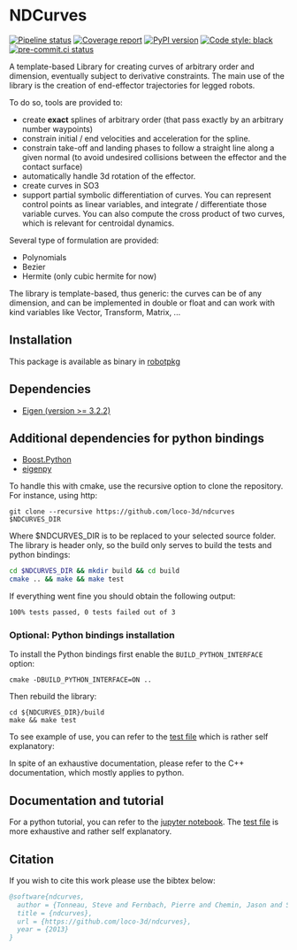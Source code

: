 NDCurves
===================

[![Pipeline status](https://gitlab.laas.fr/loco-3d/ndcurves/badges/master/pipeline.svg)](https://gitlab.laas.fr/loco-3d/ndcurves/commits/master)
[![Coverage report](https://gitlab.laas.fr/loco-3d/ndcurves/badges/master/coverage.svg?job=doc-coverage)](https://gepettoweb.laas.fr/doc/loco-3d/ndcurves/master/coverage/)
[![PyPI version](https://badge.fury.io/py/ndcurves.svg)](https://pypi.org/project/ndcurves)
[![Code style: black](https://img.shields.io/badge/code%20style-black-000000.svg)](https://github.com/psf/black)
[![pre-commit.ci status](https://results.pre-commit.ci/badge/github/loco-3d/ndcurves/master.svg)](https://results.pre-commit.ci/latest/github/loco-3d/ndcurves)


A template-based Library for creating curves of arbitrary order and dimension, eventually subject to derivative constraints. The main use of the library is the creation of end-effector trajectories for legged robots.

To do so, tools are provided to:
 - create **exact** splines of arbitrary order (that pass exactly by an arbitrary number waypoints)
 - constrain initial / end velocities and acceleration for the spline.
 - constrain take-off and landing phases to follow a straight line along a given normal (to avoid undesired collisions between the effector and the contact surface)
 - automatically handle 3d rotation of the effector.
 - create curves in SO3
 - support partial symbolic differentiation of curves. You can represent control points as linear variables, and integrate / differentiate those variable curves. You can also compute the cross product of two curves, which is relevant for centroidal dynamics.

Several type of formulation are provided:
 - Polynomials
 - Bezier
 - Hermite (only cubic hermite for now)

The library is template-based, thus generic:  the curves can be of any dimension, and can be implemented in double or float and can work with kind variables like Vector, Transform, Matrix, ...


Installation
-------------

This package is available as binary in [robotpkg](http://robotpkg.openrobots.org)

## Dependencies
* [Eigen (version >= 3.2.2)](http://eigen.tuxfamily.org/index.php?title=Main_Page)

## Additional dependencies for python bindings
* [Boost.Python](http://www.boost.org/doc/libs/1_63_0/libs/python/doc/html/index.html)
* [eigenpy](https://github.com/stack-of-tasks/eigenpy)

To handle this with cmake, use the recursive option to clone the repository.
For instance, using http:
```
git clone --recursive https://github.com/loco-3d/ndcurves $NDCURVES_DIR
```
Where $NDCURVES_DIR is to be replaced to your selected source folder.
The library is header only, so the build only serves to build the tests and python bindings:

```sh
cd $NDCURVES_DIR && mkdir build && cd build
cmake .. && make && make test
```

If everything went fine you should obtain the following output:
```sh
100% tests passed, 0 tests failed out of 3
```
### Optional: Python bindings installation
To install the Python bindings first enable the `BUILD_PYTHON_INTERFACE` option:
```
cmake -DBUILD_PYTHON_INTERFACE=ON ..
```

Then rebuild the library:
```
cd ${NDCURVES_DIR}/build
make && make test
```
To see example of use, you can refer to the [test file](https://github.com/loco-3d/ndcurves/blob/master/python/test/test.py)
which is rather self explanatory:

In spite of an exhaustive documentation, please refer to the C++ documentation, which mostly applies to python.

Documentation and tutorial
-------------

For a python tutorial, you can refer to the [jupyter notebook](https://github.com/loco-3d/ndcurves/blob/master/python/test/sandbox/test.ipynb).
The [test file](https://github.com/loco-3d/ndcurves/blob/master/python/test/test.py) is more exhaustive and rather self explanatory.

Citation
------

If you wish to cite this work please use the bibtex below:

```bib
@software{ndcurves,
  author = {Tonneau, Steve and Fernbach, Pierre and Chemin, Jason and Saurel, Guilhem},
  title = {ndcurves},
  url = {https://github.com/loco-3d/ndcurves},
  year = {2013}
}
```